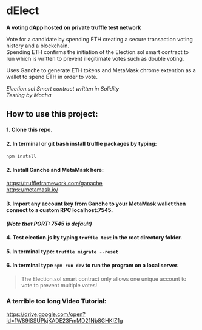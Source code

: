 # dElect

**A voting dApp hosted on private truffle test network**

Vote for a candidate by spending ETH creating a secure transaction voting history and a blockchain.
<br>
Spending ETH confirms the initiation of the Election.sol smart contract to run which is written to prevent illegitimate votes such as double voting.

Uses Ganche to generate ETH tokens and MetaMask chrome extention as a wallet to spend ETH in order to vote.

_Election.sol Smart contract written in Solidity_
<br>
_Testing by Mocha_

## How to use this project:
#### 1. Clone this repo.

#### 2. In terminal or git bash install truffle packages by typing: 
```npm install```

#### 2. Install Ganche and MetaMask here:
https://truffleframework.com/ganache
<br>
https://metamask.io/
#### 3. Import any account key from Ganche to your MetaMask wallet then connect to a custom RPC localhost:7545. 
**_(Note that PORT: 7545 is default)_**
#### 4. Test election.js by typing `truffle test` in the root directory folder.
#### 5. In terminal type: ` truffle migrate --reset `
#### 6. In terminal type `npm run dev` to run the program on a local server.

> The Election.sol smart contract only allows one unique account to vote to prevent multiple votes!

### A terrible too long Video Tutorial:
https://drive.google.com/open?id=1W89ISSUPkjKADE23FmMD21Nb8GHKIZ1g
